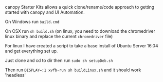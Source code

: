 canopy Starter Kits allows a quick clone/rename/code approach to getting started with canopy and UI Automation.

On Windows run `build.cmd`

On OSX run `sh build.sh` (on linux, you need to download the chromedriver linux binary and replace the current `chromedriver` file)

For linux I have created a script to take a base install of Ubuntu Server 16.04 and get everything set up.

Just clone and cd to dir then run `sudo sh setupDeb.sh`

Then run `DISPLAY=:1 xvfb-run sh buildLinux.sh` and it should work 'headless'
